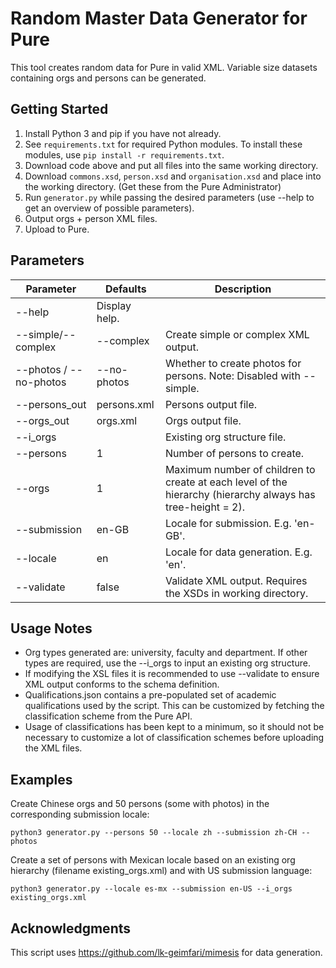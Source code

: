 # Random Master Data Generator for Pure
This tool creates random data for Pure in valid XML. Variable size datasets containing orgs and persons can be generated.

## Getting Started
1. Install Python 3 and pip if you have not already.
1. See `requirements.txt` for required Python modules. To install these modules, use `pip install -r requirements.txt`.
1. Download code above and put all files into the same working directory.
1. Download `commons.xsd`, `person.xsd` and `organisation.xsd` and place into the working directory. (Get these from the Pure Administrator)
1. Run `generator.py` while passing the desired parameters (use --help to get an overview of possible parameters).
1. Output orgs + person XML files.
1. Upload to Pure.

## Parameters
| Parameter | Defaults | Description |
| -- | -- | -- |
| --help | Display help. |
| --simple/--complex | --complex | Create simple or complex XML output. |
| --photos / --no-photos | --no-photos |  Whether to create photos for persons. Note: Disabled with --simple.|
| --persons_out | persons.xml | Persons output file. |
| --orgs_out | orgs.xml | Orgs output file. |
| --i_orgs | | Existing org structure file. |
| --persons | 1 | Number of persons to create. |
| --orgs | 1 | Maximum number of children to create at each level of the hierarchy (hierarchy always has tree-height = 2). |
| --submission | en-GB | Locale for submission. E.g. 'en-GB'. |
| --locale | en | Locale for data generation. E.g. 'en'. |
| --validate | false | Validate XML output. Requires the XSDs in working directory. |

## Usage Notes
- Org types generated are: university, faculty and department. If other types are required, use the --i_orgs to input an existing org structure.
- If modifying the XSL files it is recommended to use --validate to ensure XML output conforms to the schema definition.
- Qualifications.json contains a pre-populated set of academic qualifications used by the script. This can be customized by fetching the classification scheme from the Pure API.
- Usage of classifications has been kept to a minimum, so it should not be necessary to customize a lot of classification schemes before uploading the XML files.

## Examples
Create Chinese orgs and 50 persons (some with photos) in the corresponding submission locale: 
```
python3 generator.py --persons 50 --locale zh --submission zh-CH --photos
```

Create a set of persons with Mexican locale based on an existing org hierarchy (filename existing_orgs.xml) and with US submission language:
```
python3 generator.py --locale es-mx --submission en-US --i_orgs existing_orgs.xml
```

## Acknowledgments
This script uses https://github.com/lk-geimfari/mimesis for data generation.
